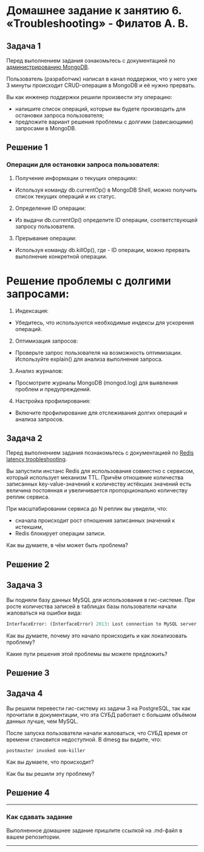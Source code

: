 # Домашнее задание к занятию 6. «Troubleshooting» - Филатов А. В.

## Задача 1

Перед выполнением задания ознакомьтесь с документацией по [администрированию MongoDB](https://docs.mongodb.com/manual/administration/).

Пользователь (разработчик) написал в канал поддержки, что у него уже 3 минуты происходит CRUD-операция в MongoDB и её 
нужно прервать. 

Вы как инженер поддержки решили произвести эту операцию:

- напишите список операций, которые вы будете производить для остановки запроса пользователя;
- предложите вариант решения проблемы с долгими (зависающими) запросами в MongoDB.

## Решение 1

### Операции для остановки запроса пользователя:
1. Получение информации о текущих операциях:
  - Используя команду db.currentOp() в MongoDB Shell, можно получить список текущих операций и их статус.

2. Определение ID операции:
  * Из выдачи db.currentOp() определите ID операции, соответствующей запросу пользователя.

3. Прерывание операции:
  * Используя команду db.killOp(<opid>), где <opid> - ID операции, можно прервать выполнение конкретной операции.

# Решение проблемы с долгими запросами:
1. Индексация:
  * Убедитесь, что используются необходимые индексы для ускорения операций.

2. Оптимизация запросов:
  * Проверьте запрос пользователя на возможность оптимизации. Используйте explain() для анализа выполнения запроса.

3. Анализ журналов:
  * Просмотрите журналы MongoDB (mongod.log) для выявления проблем и предупреждений.

4. Настройка профилирования:
  * Включите профилирование для отслеживания долгих операций и анализа запросов.

## Задача 2

Перед выполнением задания познакомьтесь с документацией по [Redis latency troobleshooting](https://redis.io/topics/latency).

Вы запустили инстанс Redis для использования совместно с сервисом, который использует механизм TTL. 
Причём отношение количества записанных key-value-значений к количеству истёкших значений есть величина постоянная и
увеличивается пропорционально количеству реплик сервиса. 

При масштабировании сервиса до N реплик вы увидели, что:

- сначала происходит рост отношения записанных значений к истекшим,
- Redis блокирует операции записи.

Как вы думаете, в чём может быть проблема?

## Решение 2

 
## Задача 3

Вы подняли базу данных MySQL для использования в гис-системе. При росте количества записей в таблицах базы
пользователи начали жаловаться на ошибки вида:
```python
InterfaceError: (InterfaceError) 2013: Lost connection to MySQL server during query u'SELECT..... '
```

Как вы думаете, почему это начало происходить и как локализовать проблему?

Какие пути решения этой проблемы вы можете предложить?

## Решение 3


## Задача 4


Вы решили перевести гис-систему из задачи 3 на PostgreSQL, так как прочитали в документации, что эта СУБД работает с 
большим объёмом данных лучше, чем MySQL.

После запуска пользователи начали жаловаться, что СУБД время от времени становится недоступной. В dmesg вы видите, что:

`postmaster invoked oom-killer`

Как вы думаете, что происходит?

Как бы вы решили эту проблему?

## Решение 4


---

### Как cдавать задание

Выполненное домашнее задание пришлите ссылкой на .md-файл в вашем репозитории.

---
